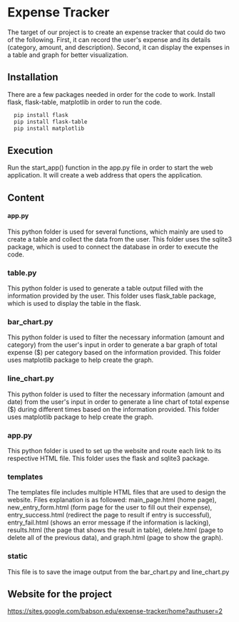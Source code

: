 # Expense Tracker
The target of our project is to create an expense tracker that could do two of the following. First, it can record the user's expense and its details (category, amount, and description). Second, it can display the expenses in a table and graph for better visualization.


## Installation
There are a few packages needed in order for the code to work. Install flask, flask-table, matplotlib in order to run the code.

```bash
  pip install flask
  pip install flask-table
  pip install matplotlib
```

## Execution
Run the start_app() function in the app.py file in order to start the web application. It will create a web address that opers the application.

## Content 
#### app.py
This python folder is used for several functions, which mainly are used to create a table and collect the data from the user. This folder uses the sqlite3 package, which is used to connect the database in order to execute the code.
### table.py
This python folder is used to generate a table output filled with the information provided by the user. This folder uses flask_table package, which is used to display the table in the flask.
### bar_chart.py
This python folder is used to filter the necessary information (amount and category) from the user's input in order to generate a bar graph of total expense ($) per category based on the information provided. This folder uses matplotlib package to help create the graph.
### line_chart.py
This python folder is used to filter the necessary information (amount and date) from the user's input in order to generate a line chart of total expense ($) during different times based on the information provided. This folder uses matplotlib package to help create the graph.
### app.py
This python folder is used to set up the website and route each link to its respective HTML file. This folder uses the flask and sqlite3 package.
### templates
The templates file includes multiple HTML files that are used to design the website. Files explanation is as followed: main_page.html (home page), new_entry_form.html (form page for the user to fill out their expense), entry_success.html (redirect the page to result if entry is successful), entry_fail.html (shows an error message if the information is lacking), results.html (the page that shows the result in table), delete.html (page to delete all of the previous data), and graph.html (page to show the graph).
### static
This file is to save the image output from the bar_chart.py and line_chart.py


## Website for the project
https://sites.google.com/babson.edu/expense-tracker/home?authuser=2 
